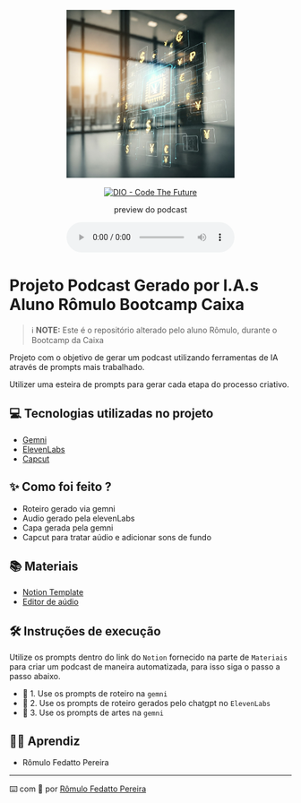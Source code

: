 <p align="center">
<img 
    src="./assets/Gemini_Generated_Image_2wsvk42wsvk42wsv.jpg"
    width="300"
/>
</p>

<p align="center">
<a href="https://dio.me/">
    <img 
        src="https://img.shields.io/badge/DIO-Code_The_Future-28DA77?logo=youtube" 
        alt="DIO - Code The Future">
</a>
<a href="https://dio.me/">

</a>
</p>

<p align="center">
    preview do podcast
</p>

<div align="center">
    <audio src="output/podcast_editado.MP3" controls title="Podcast editado"></audio>
</div>

# Projeto Podcast Gerado por I.A.s Aluno Rômulo Bootcamp Caixa


 > ℹ️ **NOTE:** Este é o repositório alterado pelo aluno Rômulo, durante o Bootcamp da Caixa

Projeto com o objetivo de gerar um podcast utilizando ferramentas de IA através de prompts mais trabalhado.

Utilizer uma esteira de prompts para gerar cada etapa do processo criativo.

## 💻 Tecnologias utilizadas no projeto

- [Gemni](https://gemini.google.com/app) 
- [ElevenLabs](https://beta.elevenlabs.io/)
- [Capcut](https://www.capcut.com/pt-br/)

## ✨ Como foi feito ?

- Roteiro gerado via gemni
- Audio gerado pela elevenLabs
- Capa gerada pela gemni
- Capcut para tratar aúdio e adicionar sons de fundo

## 📚 Materiais

- [Notion Template](https://married-beard-609.notion.site/PAR-Podcast-AI-R-mulo-154a6c2332f980b2af50d26620c5b7d2)
- [Editor de aúdio](https://www.capcut.com/editor?from_page=landing_page&__action_from=picture_V%C3%ADdeos%20profissionais%20em%20minutos,%20n%C3%A3o%20em%20horas.)


## 🛠️ Instruções de execução

Utilize os prompts dentro do link do `Notion` fornecido na parte de `Materiais` para criar um podcast de maneira automatizada, para isso siga o passo a passo abaixo.

- 🤖 1. Use os prompts de roteiro na `gemni`
- 🤖 2. Use os prompts de roteiro gerados pelo chatgpt no  `ElevenLabs`
- 🤖 3. Use os prompts de artes na `gemni`

## 👨‍💻 Aprendiz 

- Rômulo Fedatto Pereira

---

⌨️ com 💜 por [Rômulo Fedatto Pereira](https://github.com/Fedatto-Pereira)
